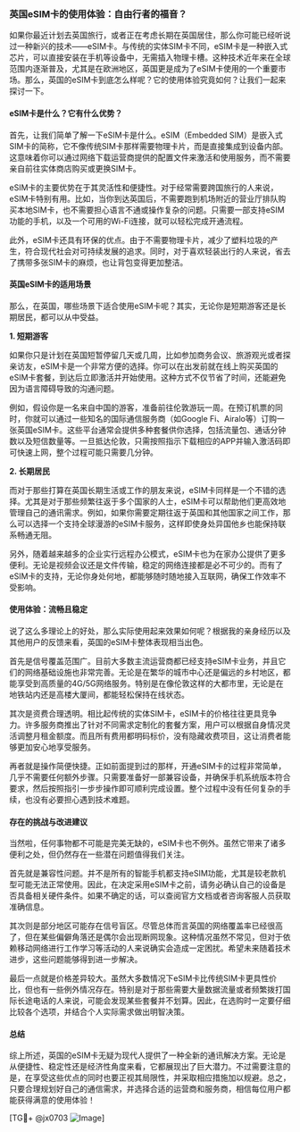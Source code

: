 ### 英国eSIM卡的使用体验：自由行者的福音？

如果你最近计划去英国旅行，或者正在考虑长期在英国居住，那么你可能已经听说过一种新兴的技术——eSIM卡。与传统的实体SIM卡不同，eSIM卡是一种嵌入式芯片，可以直接安装在手机等设备中，无需插入物理卡槽。这种技术近年来在全球范围内逐渐普及，尤其是在欧洲地区，英国更是成为了eSIM卡使用的一个重要市场。那么，英国的eSIM卡到底怎么样呢？它的使用体验究竟如何？让我们一起来探讨一下。

#### eSIM卡是什么？它有什么优势？

首先，让我们简单了解一下eSIM卡是什么。eSIM（Embedded SIM）是嵌入式SIM卡的简称，它不像传统SIM卡那样需要物理卡片，而是直接集成到设备内部。这意味着你可以通过网络下载运营商提供的配置文件来激活和使用服务，而不需要亲自前往实体商店购买或更换SIM卡。

eSIM卡的主要优势在于其灵活性和便捷性。对于经常需要跨国旅行的人来说，eSIM卡特别有用。比如，当你到达英国后，不需要跑到机场附近的营业厅排队购买本地SIM卡，也不需要担心语言不通或操作复杂的问题。只需要一部支持eSIM功能的手机，以及一个可用的Wi-Fi连接，就可以轻松完成开通流程。

此外，eSIM卡还具有环保的优点。由于不需要物理卡片，减少了塑料垃圾的产生，符合现代社会对可持续发展的追求。同时，对于喜欢轻装出行的人来说，省去了携带多张SIM卡的麻烦，也让背包变得更加整洁。

#### 英国eSIM卡的适用场景

那么，在英国，哪些场景下适合使用eSIM卡呢？其实，无论你是短期游客还是长期居民，都可以从中受益。

**1. 短期游客**

如果你只是计划在英国短暂停留几天或几周，比如参加商务会议、旅游观光或者探亲访友，eSIM卡是一个非常方便的选择。你可以在出发前就在线上购买英国的eSIM卡套餐，到达后立即激活并开始使用。这种方式不仅节省了时间，还能避免因为语言障碍导致的沟通问题。

例如，假设你是一名来自中国的游客，准备前往伦敦游玩一周。在预订机票的同时，你就可以通过一些知名的国际通信服务商（如Google Fi、Airalo等）订购一张英国eSIM卡。这些平台通常会提供多种套餐供你选择，包括流量包、通话分钟数以及短信数量等。一旦抵达伦敦，只需按照指示下载相应的APP并输入激活码即可快速上网，整个过程可能只需要几分钟。

**2. 长期居民**

而对于那些打算在英国长期生活或工作的朋友来说，eSIM卡同样是一个不错的选择。尤其是对于那些频繁往返于多个国家的人士，eSIM卡可以帮助他们更高效地管理自己的通讯需求。例如，如果你需要定期往返于英国和其他国家之间工作，那么可以选择一个支持全球漫游的eSIM卡服务，这样即使身处异国他乡也能保持联系畅通无阻。

另外，随着越来越多的企业实行远程办公模式，eSIM卡也为在家办公提供了更多便利。无论是视频会议还是文件传输，稳定的网络连接都是必不可少的。而有了eSIM卡的支持，无论你身处何地，都能够随时随地接入互联网，确保工作效率不受影响。

#### 使用体验：流畅且稳定

说了这么多理论上的好处，那么实际使用起来效果如何呢？根据我的亲身经历以及其他用户的反馈来看，英国的eSIM卡整体表现相当出色。

首先是信号覆盖范围广。目前大多数主流运营商都已经支持eSIM卡业务，并且它们的网络基础设施也非常完善。无论是在繁华的城市中心还是偏远的乡村地区，都能享受到高质量的4G/5G网络服务。特别是在像伦敦这样的大都市里，无论是在地铁站内还是高楼大厦间，都能轻松保持在线状态。

其次是资费合理透明。相比起传统的实体SIM卡，eSIM卡的价格往往更具竞争力。许多服务商推出了针对不同需求定制化的套餐方案，用户可以根据自身情况灵活调整月租金额度。而且所有费用都明码标价，没有隐藏收费项目，这让消费者能够更加安心地享受服务。

再者就是操作简便快捷。正如前面提到过的那样，开通eSIM卡的过程非常简单，几乎不需要任何额外步骤。只需要准备好一部兼容设备，并确保手机系统版本符合要求，然后按照指引一步步操作即可顺利完成设置。整个过程中没有任何复杂的手续，也没有必要担心遇到技术难题。

#### 存在的挑战与改进建议

当然啦，任何事物都不可能是完美无缺的，eSIM卡也不例外。虽然它带来了诸多便利之处，但仍然存在一些潜在问题值得我们关注。

首先就是兼容性问题。并不是所有的智能手机都支持eSIM功能，尤其是较老款机型可能无法正常使用。因此，在决定采用eSIM卡之前，请务必确认自己的设备是否具备相关硬件条件。如果不确定的话，可以查阅官方文档或者咨询客服人员获取准确信息。

其次则是部分地区可能存在信号盲区。尽管总体而言英国的网络覆盖率已经很高了，但在某些偏僻角落还是偶尔会出现断网现象。这种情况虽然不常见，但对于依赖移动网络进行工作学习等活动的人来说确实会造成一定困扰。希望未来随着技术进步，这些问题能够得到进一步解决。

最后一点就是价格差异较大。虽然大多数情况下eSIM卡比传统SIM卡更具性价比，但也有一些例外情况存在。特别是对于那些需要大量数据流量或者频繁拨打国际长途电话的人来说，可能会发现某些套餐并不划算。因此，在选购时一定要仔细比较各个选项，并结合个人实际需求做出明智决策。

#### 总结

综上所述，英国的eSIM卡无疑为现代人提供了一种全新的通讯解决方案。无论是从便捷性、稳定性还是经济性角度来看，它都展现出了巨大潜力。不过需要注意的是，在享受这些优点的同时也要正视其局限性，并采取相应措施加以规避。总之，只要合理规划好自己的通信需求，并选择合适的运营商和服务商，相信每位用户都能获得满意的使用体验！

[TG💪+ @jx0703 ![Image](https://github.com/user-attachments/assets/dbca1d08-cadb-493c-b0ec-ad6f7a83f270)]
